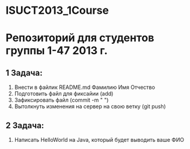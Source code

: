 ﻿ISUCT2013_1Course
=================
# Репозиторий для студентов группы 1-47 2013 г.
## 1 Задача:

1. Внести в файлик README.md Фамилию Имя Отчество
2. Подготовить файл для фиксайии (add)
3. Зафиксировать файл (commit -m " ")
4. Вытолкнуть изменения на сервер на свою ветку (git push)

## 2 Задача:
1. Написать HelloWorld на Java, который будет выводить ваше ФИО